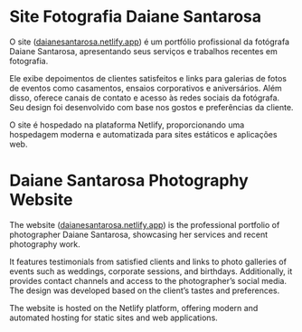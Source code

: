 # Site Fotografia Daiane Santarosa

O site ([daianesantarosa.netlify.app](https://daianesantarosa.netlify.app/)) é um portfólio profissional da fotógrafa Daiane Santarosa, apresentando seus serviços e trabalhos recentes em fotografia.

Ele exibe depoimentos de clientes satisfeitos e links para galerias de fotos de eventos como casamentos, ensaios corporativos e aniversários. Além disso, oferece canais de contato e acesso às redes sociais da fotógrafa.  Seu design foi desenvolvido com base nos gostos e preferências da cliente.

O site é hospedado na plataforma Netlify, proporcionando uma hospedagem moderna e automatizada para sites estáticos e aplicações web.

##

# Daiane Santarosa Photography Website  

The website ([daianesantarosa.netlify.app](https://daianesantarosa.netlify.app/)) is the professional portfolio of photographer Daiane Santarosa, showcasing her services and recent photography work.  

It features testimonials from satisfied clients and links to photo galleries of events such as weddings, corporate sessions, and birthdays. Additionally, it provides contact channels and access to the photographer’s social media. The design was developed based on the client’s tastes and preferences.  

The website is hosted on the Netlify platform, offering modern and automated hosting for static sites and web applications.
